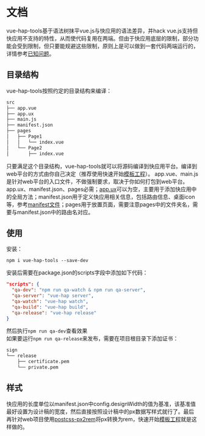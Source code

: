 # 文档
vue-hap-tools基于语法树抹平vue.js与快应用的语法差异，并hack vue.js支持但快应用不支持的特性，从而使代码复用在两端。但由于快应用底层的限制，部分功能会受到限制，但只要能规避这些限制，原则上是可以做到一套代码两端运行的，详情参考[已知问题](https://github.com/Youjingyu/vue-hap-tools/blob/master/docs/knownIssues.md)。
## 目录结构
vue-hap-tools按照约定的目录结构来编译：
```bash
src
├── app.vue
├── app.ux
├── main.js
├── manifest.json
├── pages
│   ├── Page1
│   │   └── index.vue
│   └── Page2
│       ├── index.vue
```
只要满足这个目录结构，vue-hap-tools就可以将源码编译到快应用平台。编译到web平台的方式由你自己决定（推荐使用快速开始[模板工程](https://github.com/Youjingyu/vue-hap)）。
app.vue、main.js是针对web平台的入口文件，不做强制要求，取决于你如何打包到web平台。app.ux、manifest.json、pages必需；[app.ux](https://doc.quickapp.cn/framework/source-file.html)可以为空，主要用于添加快应用中的全局方法；manifest.json用于定义快应用相关信息，包括路由信息、桌面icon等，参考[manifest文件](https://doc.quickapp.cn/framework/manifest.html)；pages用于放置页面，需要注意pages中的文件夹名，需要与manifest.json中的路由名对应。
## 使用
安装：
```
npm i vue-hap-tools --save-dev
```
安装后需要在package.json的scripts字段中添加如下代码：
```json
"scripts": {
  "qa-dev": "npm run qa-watch & npm run qa-server",
  "qa-server": "vue-hap server",
  "qa-watch": "vue-hap watch",
  "qa-build": "vue-hap build",
  "qa-release": "vue-hap release"
}
```
然后执行```npm run qa-dev```查看效果  
如果要运行```npm run qa-release```来发布，需要在项目根目录下添加证书：
```bash
sign
└── release
    ├── certificate.pem
    └── private.pem
```
## 样式
快应用的长度单位以manifest.json中config.designWidth的值为基准，该基准值最好设置为设计稿的宽度，然后直接按照设计稿中的px数据写样式就行了。最后再针对web项目使用[postcss-px2rem](https://www.npmjs.com/package/postcss-px2rem)将px转换为rem，快速开始[模板工程](https://github.com/Youjingyu/vue-hap)就是这样做的。